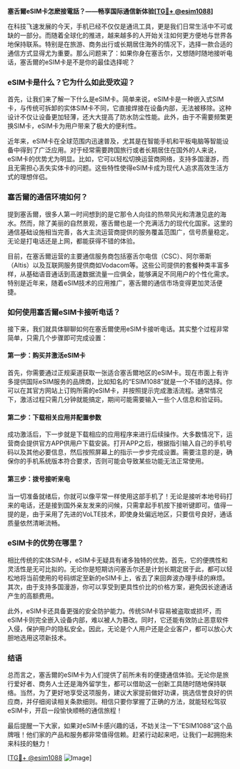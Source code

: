 **塞舌爾eSIM卡怎麽接電話？——畅享国际通信新体验[[TG💪+ @esim1088](https://t.me/s/esim1088)]**

在科技飞速发展的今天，手机已经不仅仅是通讯工具，更是我们日常生活中不可或缺的一部分。而随着全球化的推进，越来越多的人开始关注如何更方便地与世界各地保持联系。特别是在旅游、商务出行或长期居住海外的情况下，选择一款合适的通信方式显得尤为重要。那么问题来了：如果你身在塞舌尔，又想随时随地接听电话，塞舌爾的eSIM卡是不是你的最佳选择呢？

### eSIM卡是什么？它为什么如此受欢迎？

首先，让我们来了解一下什么是eSIM卡。简单来说，eSIM卡是一种嵌入式SIM卡，与传统可拆卸的实体SIM卡不同，它直接焊接在设备内部，无法被移除。这种设计不仅让设备更加轻薄，还大大提高了防水防尘性能。此外，由于不需要频繁更换SIM卡，eSIM卡为用户带来了极大的便利性。

近年来，eSIM卡在全球范围内迅速普及，尤其是在智能手机和平板电脑等智能设备中得到了广泛应用。对于经常需要跨国旅行或者长期居住在国外的人来说，eSIM卡的优势尤为明显。比如，它可以轻松切换运营商网络，支持多国漫游，而且无需担心丢失实体卡的问题。这些特性使得eSIM卡成为现代人追求高效生活方式的理想伴侣。

### 塞舌爾的通信环境如何？

提到塞舌爾，很多人第一时间想到的是它那令人向往的热带风光和清澈见底的海水。然而，除了美丽的自然景观，塞舌爾也是一个充满活力的现代化国家。这里的通信基础设施相当完善，各大主流运营商提供的服务覆盖范围广，信号质量稳定。无论是打电话还是上网，都能获得不错的体验。

目前，在塞舌爾运营的主要通信服务商包括塞舌尔电信（CSC）、阿尔蒂斯（Altis）以及互联网服务提供商如Vodacom等。这些公司提供的套餐种类丰富多样，从基础语音通话到高速数据流量一应俱全，能够满足不同用户的个性化需求。特别是近年来，随着eSIM技术的应用推广，塞舌爾的通信市场变得更加灵活便捷。

### 如何使用塞舌爾eSIM卡接听电话？

接下来，我们就具体聊聊如何在塞舌爾使用eSIM卡接听电话。其实整个过程非常简单，只需几个步骤即可完成设置：

#### 第一步：购买并激活eSIM卡

首先，你需要通过正规渠道获取一张适合塞舌爾地区的eSIM卡。现在市面上有许多提供国际eSIM服务的品牌商，比如知名的“ESIM1088”就是一个不错的选择。你可以在其官方网站上订购所需的eSIM卡，并按照提示完成激活流程。通常情况下，激活过程只需几分钟就能搞定，期间可能需要输入一些个人信息和验证码。

#### 第二步：下载相关应用并配置参数

成功激活后，下一步就是下载相应的应用程序来进行后续操作。大多数情况下，运营商会提供官方APP供用户下载安装。打开APP之后，根据指引输入自己的手机号码以及其他必要信息，然后按照屏幕上的指示一步步完成设置。需要注意的是，确保你的手机系统版本符合要求，否则可能会导致某些功能无法正常使用。

#### 第三步：拨号接听来电

当一切准备就绪后，你就可以像平常一样使用这部手机了！无论是接听本地号码打来的电话，还是接到国外亲友发来的问候，只需拿起手机按下接听键即可。值得一提的是，由于采用了先进的VoLTE技术，即使身处偏远地区，只要信号良好，通话质量依然清晰流畅。

### eSIM卡的优势在哪里？

相比传统的实体SIM卡，eSIM卡无疑具有诸多独特的优势。首先，它的便携性和灵活性是无可比拟的。无论你是短期访问塞舌尔还是计划长期定居于此，都可以轻松地将当前使用的号码绑定至新的eSIM卡上，省去了来回奔波办理手续的麻烦。其次，由于支持多国漫游，你可以享受到更具性价比的价格方案，避免因长途通话产生的高额费用。

此外，eSIM卡还具备更强的安全防护能力。传统SIM卡容易被盗取或损坏，而eSIM卡则完全嵌入设备内部，难以被人为篡改。同时，它还能有效防止恶意软件入侵，保护用户的隐私安全。因此，无论是个人用户还是企业客户，都可以放心大胆地选用这项新技术。

### 结语

总而言之，塞舌爾的eSIM卡为人们提供了前所未有的便捷通信体验。无论你是旅行爱好者、商务人士还是海外留学生，都可以借助这一创新工具随时随地保持联络。当然，为了更好地享受这项服务，建议大家提前做好功课，挑选信誉良好的供应商，并仔细阅读相关条款细则。相信只要你掌握了正确的方法，就能轻松驾驭eSIM卡，开启一段愉快顺畅的通信旅程！

最后提醒一下大家，如果对eSIM卡感兴趣的话，不妨关注一下“ESIM1088”这个品牌哦！他们家的产品和服务都非常值得信赖。赶紧行动起来吧，让我们一起拥抱未来科技的魅力！

[[TG💪+ @esim1088](https://t.me/s/esim1088) ![Image](https://i.postimg.cc/4NQfJmqS/Snipaste-2025-05-13-00-14-12.png)]